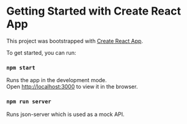 # Getting Started with Create React App

This project was bootstrapped with [Create React App](https://github.com/facebook/create-react-app).

To get started, you can run:

### `npm start`

Runs the app in the development mode.\
Open [http://localhost:3000](http://localhost:3000) to view it in the browser.

### `npm run server`

Runs json-server which is used as a mock API.

